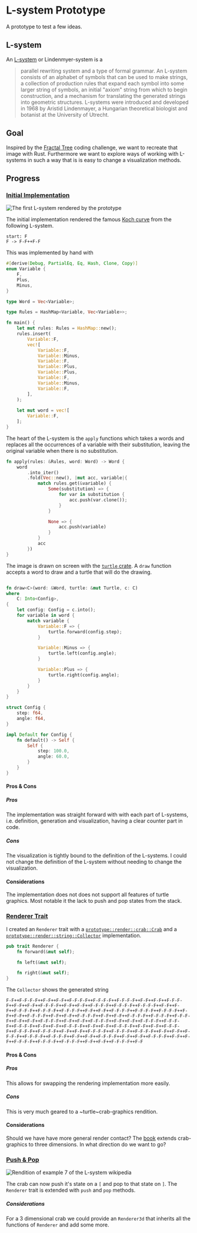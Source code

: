 # L-system Prototype
A prototype to test a few ideas.

## L-system
An [L-system][l-system] or Lindenmyer-system is a

> parallel rewriting system and a type of formal grammar. An L-system consists of an alphabet of symbols that can be used to make strings, a collection of production rules that expand each symbol into some larger string of symbols, an initial "axiom" string from which to begin construction, and a mechanism for translating the generated strings into geometric structures. L-systems were introduced and developed in 1968 by Aristid Lindenmayer, a Hungarian theoretical biologist and botanist at the University of Utrecht.

## Goal
Inspired by the [Fractal Tree][video] coding challenge, we want to recreate that image with Rust. Furthermore we want to explore ways of working with L-systems in such a way that is is easy to change a visualization methods.

## Progress
### [Initial Implementation](https://github.com/columbus-elst-connection/l-system-prototype/tree/3101fd714bff5284cec72f849bee3707d9570ca8)

![The first L-system rendered by the prototype](https://columbus-elst-connection.github.io/l-system-prototype/image/koch.png)

The initial implementation rendered the famous [Koch curve][koch] from the following L-system.

```plain
start: F
F -> F-F++F-F
```

This was implemented by hand with

```rust
#[derive(Debug, PartialEq, Eq, Hash, Clone, Copy)]
enum Variable {
    F,
    Plus,
    Minus,
}

type Word = Vec<Variable>;

type Rules = HashMap<Variable, Vec<Variable>>;

fn main() {
    let mut rules: Rules = HashMap::new();
    rules.insert(
        Variable::F,
        vec![
            Variable::F,
            Variable::Minus,
            Variable::F,
            Variable::Plus,
            Variable::Plus,
            Variable::F,
            Variable::Minus,
            Variable::F,
        ],
    );
    
    let mut word = vec![
        Variable::F,
    ];
}
```

The heart of the L-system is the `apply` functions which takes a words and replaces all the occurrences of a variable with their substitution, leaving the original variable when there is no substitution.

```rust
fn apply(rules: &Rules, word: Word) -> Word {
    word
        .into_iter()
        .fold(Vec::new(), |mut acc, variable|{
            match rules.get(&variable) {
                Some(substitution) => {
                    for var in substitution {
                        acc.push(var.clone());
                    }
                }

                None => {
                    acc.push(variable)
                }
            }
            acc
        })
}
```

The image is drawn on screen with the [`turtle` crate][turtle]. A `draw` function accepts a word to draw and a turtle that will do the drawing.

```rust

fn draw<C>(word: &Word, turtle: &mut Turtle, c: C)
where
    C: Into<Config>,
{
    let config: Config = c.into();
    for variable in word {
        match variable {
            Variable::F => {
                turtle.forward(config.step);
            }

            Variable::Minus => {
                turtle.left(config.angle);
            }

            Variable::Plus => {
                turtle.right(config.angle);
            }
        }
    }
}

struct Config {
    step: f64,
    angle: f64,
}

impl Default for Config {
    fn default() -> Self {
        Self {
            step: 100.0,
            angle: 60.0,
        }
    }
}
```

#### Pros & Cons
##### Pros
The implementation was straight forward with with each part of L-systems, i.e. definition, generation and visualization, having a clear counter part in code.

##### Cons
The visualization is tightly bound to the definition of the L-systems. I could not change the definition of the L-system without needing to change the visualization.

#### Considerations
The implementation does not does not support all features of turtle graphics. Most notable it the lack to push and pop states from the stack.

### [Renderer Trait](https://github.com/columbus-elst-connection/l-system-prototype/tree/c3966686ce0f35467d1905a5525237c851dae293)

I created an `Renderer` trait with a [`prototype::render::crab::Crab`](https://github.com/columbus-elst-connection/l-system-prototype/blob/c3966686ce0f35467d1905a5525237c851dae293/src/render/crab.rs) and a [`prototype::render::string::Collector`](https://github.com/columbus-elst-connection/l-system-prototype/blob/c3966686ce0f35467d1905a5525237c851dae293/src/render/string.rs) implementation.

```rust
pub trait Renderer {
    fn forward(&mut self);

    fn left(&mut self);

    fn right(&mut self);
}
```

The `Collector` shows the generated string

```plain
F-F++F-F-F-F++F-F++F-F++F-F-F-F++F-F-F-F++F-F-F-F++F-F++F-F++F-F-F-F++F-F++F-F++F-F-F-F++F-F++F-F++F-F-F-F++F-F-F-F++F-F-F-F++F-F++F-F++F-F-F-F++F-F-F-F++F-F-F-F++F-F++F-F++F-F-F-F++F-F-F-F++F-F-F-F++F-F++F-F++F-F-F-F++F-F++F-F++F-F-F-F++F-F++F-F++F-F-F-F++F-F-F-F++F-F-F-F++F-F++F-F++F-F-F-F++F-F++F-F++F-F-F-F++F-F++F-F++F-F-F-F++F-F-F-F++F-F-F-F++F-F++F-F++F-F-F-F++F-F++F-F++F-F-F-F++F-F++F-F++F-F-F-F++F-F-F-F++F-F-F-F++F-F++F-F++F-F-F-F++F-F-F-F++F-F-F-F++F-F++F-F++F-F-F-F++F-F-F-F++F-F-F-F++F-F++F-F++F-F-F-F++F-F++F-F++F-F-F-F++F-F++F-F++F-F-F-F++F-F-F-F++F-F-F-F++F-F++F-F++F-F-F-F++F-F
```

#### Pros & Cons
##### Pros
This allows for swapping the rendering implementation more easily.

##### Cons
This is very much geared to a ~turtle~crab-graphics rendition.

#### Considerations
Should we have have more general render contact? The [book][] extends crab-graphics to three dimensions. In what direction do we want to go?

### [Push & Pop](https://github.com/columbus-elst-connection/l-system-prototype/tree/bf6b91dd32f116ad31f39ebd42e7af69e506320a)

![Rendition of example 7 of the L-system wikipedia](https://columbus-elst-connection.github.io/l-system-prototype/image/plant.png)

The crab can now push it's state on a `[` and pop to that state on `]`. The `Renderer` trait is extended with `push` and `pop` methods.

##### Considerations
For a 3 dimensional crab we could provide an `Renderer3d` that inherits all the functions of `Renderer` and add some more.

[l-system]: https://en.wikipedia.org/wiki/L-system
[video]: https://www.youtube.com/watch?v=E1B4UoSQMFw
[koch]: https://en.wikipedia.org/wiki/Koch_snowflake
[turtle]: https://turtle.rs/
[book]: http://algorithmicbotany.org/papers/abop/abop.pdf
